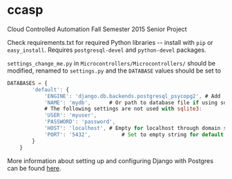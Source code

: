 # ccasp
Cloud Controlled Automation Fall Semester 2015 Senior Project

Check requirements.txt for required Python libraries -- install with <code>pip</code> or <code>easy_install</code>.
Requires <code>postgresql-devel</code> and <code>python-devel</code> packages.

<code>settings_change_me.py</code> in <code>Microcontrollers/Microcontrollers/</code> should be modified, renamed to ```settings.py``` and the <code>DATABASE</code> values should be set to

```javascript
DATABASES = {
        'default': {
            'ENGINE': 'django.db.backends.postgresql_psycopg2', # Add 'postgresql_psycopg2', 'mysql', 'sqlite3' or 'oracle'.
            'NAME': 'mydb',      # Or path to database file if using sqlite3.
            # The following settings are not used with sqlite3:
            'USER': 'myuser',
            'PASSWORD': 'password',
            'HOST': 'localhost', # Empty for localhost through domain sockets or '127.0.0.1' for localhost through TCP.
            'PORT': '5432',          # Set to empty string for default.
        }
    }
```

More information about setting up and configuring Django with Postgres can be found <a href="https://www.digitalocean.com/community/tutorials/how-to-install-and-configure-django-with-postgres-nginx-and-gunicorn#Step-Seven">here</a>.
